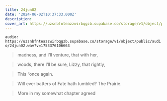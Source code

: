```yaml
---
title: 24jun02
date: '2024-06-02T10:37:33.000Z'
description: 
cover_art: https://uzsnbfnteazzwirbqgzb.supabase.co/storage/v1/object/public/cover-art/24jun02.png?v=1753374873011
---
```


`audio: https://uzsnbfnteazzwirbqgzb.supabase.co/storage/v1/object/public/audio/24jun02.wav?v=1753376106663`


> madness, and I’ll venture, that with her,

> woods, there I’ll be sure, Lizzy, that rightly,

> This “once again.

> Will ever batters of Fate hath tumbled? The Prairie.

> More in my somewhat chapter agreed